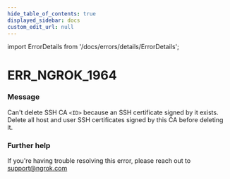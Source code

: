```yaml
---
hide_table_of_contents: true
displayed_sidebar: docs
custom_edit_url: null
---
```


import ErrorDetails from '/docs/errors/details/ErrorDetails';

# ERR_NGROK_1964

### Message
Can't delete SSH CA `<ID>` because an SSH certificate signed by it exists. Delete all host and user SSH certificates signed by this CA before deleting it.

### Further help
If you're having trouble resolving this error, please reach out to [support@ngrok.com](mailto:support@ngrok.com?subject=Help%20with%20ERR_NGROK_1964)

<ErrorDetails error='err_ngrok_1964' />
